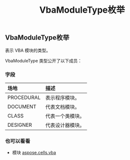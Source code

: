﻿---
title: VbaModuleType枚举
second_title: Aspose.Cells for Python via .NET API 参考资料
description:
type: docs
weight: 60
url: /zh/python-net/aspose.cells.vba/vbamoduletype/
is_root: false
---
##  VbaModuleType枚举
表示 VBA 模块的类型。



VbaModuleType 类型公开了以下成员：

### 字段
|场地|描述|
| :- | :- |
| PROCEDURAL |表示程序模块。|
| DOCUMENT |代表文档模块。|
| CLASS |代表一个类模块。|
| DESIGNER |代表设计器模块。|



### 也可以看看
* 模块 [aspose.cells.vba](..)
